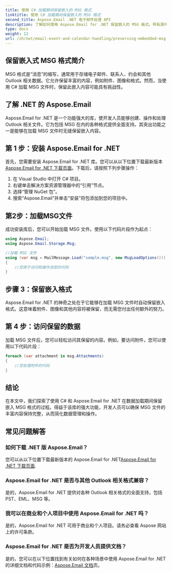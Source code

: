 ```yaml
---
title: 使用 C# 加载期间保留嵌入的 MSG 格式
linktitle: 使用 C# 加载期间保留嵌入的 MSG 格式
second_title: Aspose.Email .NET 电子邮件处理 API
description: 了解如何使用 Aspose.Email for .NET 保留嵌入的 MSG 格式。带有源代码的分步指南。
type: docs
weight: 12
url: /zh/net/email-event-and-calendar-handling/preserving-embedded-msg-format-during-load-with-csharp/
---
```


## 保留嵌入式 MSG 格式简介

MSG 格式是“消息”的缩写，通常用于存储电子邮件、联系人、约会和其他 Outlook 相关数据。它允许保留丰富的内容，例如附件、图像和格式。然而，当使用 C# 加载 MSG 文件时，保留此嵌入内容可能具有挑战性。

## 了解 .NET 的 Aspose.Email

Aspose.Email for .NET 是一个功能强大的库，使开发人员能够创建、操作和处理 Outlook 相关文件。它为包括 MSG 在内的各种格式提供全面支持。其突出功能之一是能够在加载 MSG 文件时无缝保留嵌入内容。

## 第 1 步：安装 Aspose.Email for .NET

首先，您需要安装 Aspose.Email for .NET 库。您可以从以下位置下载最新版本[Aspose.Email for .NET 下载页面](https://releases.aspose.com/email/net)。下载后，请按照下列步骤操作：

1. 在 Visual Studio 中打开 C# 项目。
2. 右键单击解决方案资源管理器中的“引用”节点。
3. 选择“管理 NuGet 包”。
4. 搜索“Aspose.Email”并单击“安装”将包添加到您的项目中。

## 第2步：加载MSG文件

成功安装库后，您可以开始加载 MSG 文件。使用以下代码片段作为起点：

```csharp
using Aspose.Email;
using Aspose.Email.Storage.Msg;

//加载 MSG 文件
using (var msg = MailMessage.Load("sample.msg", new MsgLoadOptions()))
{
    //您用于访问和操作消息的代码
}
```

## 步骤 3：保留嵌入格式

Aspose.Email for .NET 的神奇之处在于它能够在加载 MSG 文件时自动保留嵌入格式。这意味着附件、图像和其他内容将被保留，而无需您付出任何额外的努力。

## 第 4 步：访问保留的数据

加载 MSG 文件后，您可以轻松访问其保留的内容。例如，要访问附件，您可以使用以下代码片段：

```csharp
foreach (var attachment in msg.Attachments)
{
    //您处理附件的代码
}
```

## 结论

在本文中，我们探索了使用 C# 和 Aspose.Email for .NET 在数据加载期间保留嵌入 MSG 格式的过程。得益于该库的强大功能，开发人员可以确保 MSG 文件的丰富内容保持完整，从而简化数据管理和操作。

## 常见问题解答

### 如何下载 .NET 版 Aspose.Email？

您可以从以下位置下载最新版本的 Aspose.Email for .NET[Aspose.Email for .NET 下载页面](https://releases.aspose.com/email/net).

### Aspose.Email for .NET 是否与其他 Outlook 相关格式兼容？

是的，Aspose.Email for .NET 提供对各种 Outlook 相关格式的全面支持，包括 PST、EML、MSG 等。

### 我可以在商业和个人项目中使用 Aspose.Email for .NET 吗？

是的，Aspose.Email for .NET 可用于商业和个人项目。请务必查看 Aspose 网站上的许可条款。

### Aspose.Email for .NET 是否为开发人员提供文档？

是的，您可以在以下位置找到有关如何在各种场景中使用 Aspose.Email for .NET 的详细文档和代码示例：[Aspose.Email 文档](https://reference.aspose.com/email/net)页。